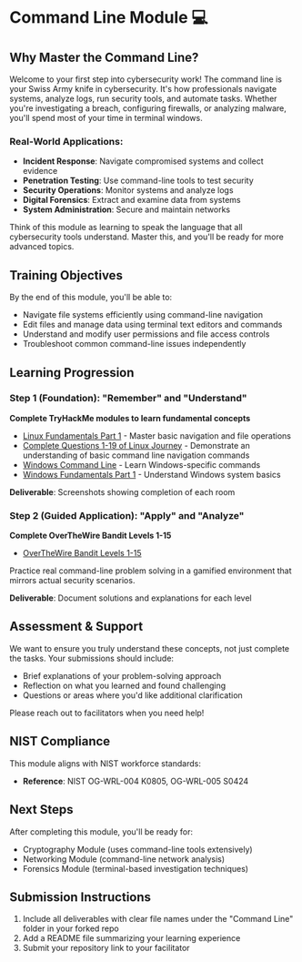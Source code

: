 # Command Line Module 💻

## Why Master the Command Line?

Welcome to your first step into cybersecurity work! The command line is your Swiss Army knife in cybersecurity. It's how professionals navigate systems, analyze logs, run security tools, and automate tasks. Whether you're investigating a breach, configuring firewalls, or analyzing malware, you'll spend most of your time in terminal windows.

### Real-World Applications:
- **Incident Response**: Navigate compromised systems and collect evidence
- **Penetration Testing**: Use command-line tools to test security
- **Security Operations**: Monitor systems and analyze logs
- **Digital Forensics**: Extract and examine data from systems
- **System Administration**: Secure and maintain networks

Think of this module as learning to speak the language that all cybersecurity tools understand. Master this, and you'll be ready for more advanced topics.

## Training Objectives

By the end of this module, you'll be able to:
- Navigate file systems efficiently using command-line navigation
- Edit files and manage data using terminal text editors and commands
- Understand and modify user permissions and file access controls
- Troubleshoot common command-line issues independently

## Learning Progression

### Step 1 (Foundation): "Remember" and "Understand"
**Complete TryHackMe modules to learn fundamental concepts**
- [Linux Fundamentals Part 1](https://tryhackme.com/room/linuxfundamentalspart1) - Master basic navigation and file operations
- [Complete Questions 1-19 of Linux Journey](https://linuxjourney.com/lesson/the-shell) - Demonstrate an understanding of basic command line navigation commands 
- [Windows Command Line](https://tryhackme.com/room/windowscommandline) - Learn Windows-specific commands
- [Windows Fundamentals Part 1](https://tryhackme.com/room/windowsfundamentals1xbx) - Understand Windows system basics

**Deliverable**: Screenshots showing completion of each room

### Step 2 (Guided Application): "Apply" and "Analyze" 
**Complete OverTheWire Bandit Levels 1-15**

- [OverTheWire Bandit Levels 1-15](https://overthewire.org/wargames/bandit/)

Practice real command-line problem solving in a gamified environment that mirrors actual security scenarios.

**Deliverable**: Document solutions and explanations for each level

## Assessment & Support
We want to ensure you truly understand these concepts, not just complete the tasks. Your submissions should include:
- Brief explanations of your problem-solving approach
- Reflection on what you learned and found challenging
- Questions or areas where you'd like additional clarification

Please reach out to facilitators when you need help!

## NIST Compliance
This module aligns with NIST workforce standards:
- **Reference**: NIST OG-WRL-004 K0805, OG-WRL-005 S0424

## Next Steps
After completing this module, you'll be ready for:
- Cryptography Module (uses command-line tools extensively)
- Networking Module (command-line network analysis)
- Forensics Module (terminal-based investigation techniques)

## Submission Instructions
1. Include all deliverables with clear file names under the "Command Line" folder in your forked repo
2. Add a README file summarizing your learning experience
3. Submit your repository link to your facilitator